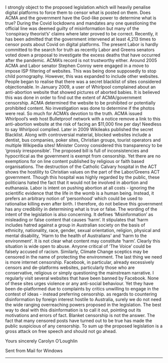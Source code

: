 I strongly object to the proposed legislation.which will heavily penalise digital platforms to force them to censor what is
posted on them. Does ACMA and the government have the God-like power to determine what is true?
During the Covid lockdowns and mandates any one questioning the official line was deemed guilty of misinformation but
many of the ’conspiracy theorist’s' claims where later proved to be correct.
Recently, it has been admitted that the government intervened at least 4,213 times to censor posts about Covid on digital
platforms.        The present Labor is hardly committed to the search for truth as recently Labor and Greens senators voted
down a proposal to investigate the excess deaths that have occurred after the pandemic.
ACMA’s record is not trustworthy either. Around 2005 ACMA and Labor senator Stephen Conroy were engaged in a move to
impose ISP filtering of websites. This was being done supposedly to stop child pornography. However, this was expanded to
include other websites. People began to realise that there was a secret blacklist of sites considered objectionable. In January
2009, a user of Whirlpool complained about an anti-abortion website that showed pictures of aborted babies. It is believed
this was done in order to find out the extent of ACMA/government censorship. ACMA determined the website to be
prohibited or potentially prohibited content. No investigation was done to determine if the photos were real. So much for
ACMA’s devotion to the truth. ACMA issued Whirlpool’s web host Bulletproof network with a notice remove a link to this
anti-abortion website at the risk of facing an $11,000 fine per day! Needless to say Whirlpool complied.
Later in 2009 Wikileaks published the secret Blacklist. Along with controversial material, blocked websites
include a dentist, bus companies, poker sites, Christian groups, tourist operators and multiple Wikipedia sites! Minister
Conroy considered this transparency to be ‘grossly irresponsible’.
The proposed bill is full of inconsistencies and hypocritical as the government is exempt from censorship. Yet there are no
exemptions for on line content published by religious or faith based organisations.
The destruction of the Catholic Calvary hospital in the ACT shows the hostility to Christian values on the part of the
Labor/Greens ACT government. Though this hospital was highly regarded by the public, these politicians hated the fact that it
would not be involved in abortion and euthanasia. Labor is intent on pushing abortion at all costs - ignoring the scientific
evidence that the life in the womb is a human being. Instead, it prefers an arbitrary notion of ‘personhood’ which could be
used to rationalise killing even after birth.                            I therefore, do not believe this government has any
credibility in determining what is true or false.
The wording of the intent of the legislation is also concerning. It defines ‘Misinformation’ as misleading or false content that
causes ‘harm’. It stipulates that ‘harm includes hatred against a group in Australian society on the basis of ethnicity,
nationality, race, gender, sexual orientation, religion, physical and mental disability, 'Harm to the health of Australians' and
'harm to the environment'. It is not clear what content may constitute ‘harm’.
Clearly this situation is wide open to abuse. Anyone critical of ‘The Voice’ could be falsely accused of racism. Similarly,
Climate Change sceptics may be censored in the name of protecting the environment.
The last thing we need is more internet censorship. Facebook, in particular, already excessively censors and de-platforms
websites, particularly those who are conservative, religious or simply questioning the mainstream narrative. I regularly visit
several websites that have been banned by Facebook. None of these sites urges violence or any anti-social behaviour. Yet
they have been de-platformed due to complaints by critics unwilling to engage in the contest of ideas - instead preferring
censorship.
as regards to countering disinformation by foreign interest hostile to Australia, surely we do not need the wide ranging overreaching powers proposed in the legislation. The best way to deal with this disinformation is to call it out, pointing out its
motivations and errors of fact. Blanket censorship is not the answer. The fact that many censored posts have turned out to be
true has made the public suspicious of any censorship.
To sum up the proposed legislation is a gross attack on free speech and should not go ahead.

Yours sincerely
Carolyn O’Loughlin

Sent from Mail for Windows


-----

